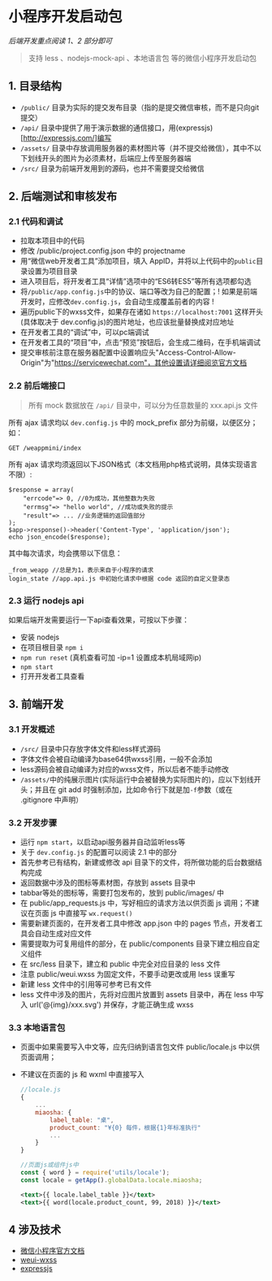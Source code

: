# 小程序开发启动包

*后端开发重点阅读 1、2 部分即可*

> 支持 less 、nodejs-mock-api 、本地语言包 等的微信小程序开发启动包

## 1. 目录结构

- `/public/` 目录为实际的提交发布目录（指的是提交微信审核，而不是只向git提交）
- `/api/` 目录中提供了用于演示数据的通信接口，用(expressjs)[http://expressjs.com/]编写
- `/assets/` 目录中存放调用服务器的素材图片等（并不提交给微信），其中不以下划线开头的图片为必须素材，后端应上传至服务器端
- `/src/` 目录为前端开发用到的源码，也并不需要提交给微信

## 2. 后端测试和审核发布

### 2.1 代码和调试

- 拉取本项目中的代码
- 修改 /public/project.config.json 中的 projectname
- 用“微信web开发者工具”添加项目，填入 AppID，并将以上代码中的`public`目录设置为项目目录
- 进入项目后，将开发者工具“详情”选项中的“ES6转ES5”等所有选项都勾选
- 将`/public/app.config.js`中的协议、端口等改为自己的配置；! 如果是前端开发时，应修改`dev.config.js`，会自动生成覆盖前者的内容 !
- 遍历public下的wxss文件，如果存在诸如 `https://localhost:7001` 这样开头(具体取决于 dev.config.js)的图片地址，也应该批量替换成对应地址
- 在开发者工具的“调试”中，可以pc端调试
- 在开发者工具的“项目”中，点击“预览”按钮后，会生成二维码，在手机端调试
- 提交审核前注意在服务器配置中设置响应头"Access-Control-Allow-Origin"为"https://servicewechat.com"，其他设置请详细阅览官方文档

### 2.2 前后端接口

> 所有 mock 数据放在 `/api/` 目录中，可以分为任意数量的 xxx.api.js 文件

所有 ajax 请求均以 `dev.config.js` 中的 mock_prefix 部分为前缀，以便区分；如：

```
GET /weappmini/index
```

所有 ajax 请求均须返回以下JSON格式（本文档用php格式说明，具体实现语言不限）:

    $response = array(
        "errcode"=> 0, //0为成功，其他整数为失败
        "errmsg"=> "hello world", //成功或失败的提示
        "result"=> ... //业务逻辑的返回值部分
    );
    $app->response()->header('Content-Type', 'application/json');
    echo json_encode($response);

其中每次请求，均会携带以下信息：

```
_from_weapp //总是为1，表示来自于小程序的请求
login_state //app.api.js 中初始化请求中根据 code 返回的自定义登录态
```

### 2.3 运行 nodejs api

如果后端开发需要运行一下api查看效果，可按以下步骤：

- 安装 nodejs
- 在项目根目录 `npm i`
- `npm run reset` (真机查看可加 -ip=1 设置成本机局域网ip)
- `npm start`
- 打开开发者工具查看
## 3. 前端开发

### 3.1 开发概述

- `/src/` 目录中只存放字体文件和less样式源码
- 字体文件会被自动编译为base64供wxss引用，一般不会添加
- less源码会被自动编译为对应的wxss文件，所以后者不能手动修改
- `/assets/`中的纯展示图片(实际运行中会被替换为实际图片的)，应以下划线开头；并且在 git add 时强制添加，比如命令行下就是加`-f`参数（或在 .gitignore 中声明）

### 3.2 开发步骤

- 运行 `npm start`，以启动api服务器并自动监听less等
- 关于 `dev.config.js` 的配置可以阅读 2.1 中的部分
- 首先参考已有结构，新建或修改 api 目录下的文件，将所做功能的后台数据结构完成
- 返回数据中涉及的图标等素材图，存放到 assets 目录中
- tabbar等处的图标等，需要打包发布的，放到 public/images/ 中
- 在 public/app_requests.js 中，写好相应的请求方法以供页面 js 调用；不建议在页面 js 中直接写 `wx.request()`
- 需要新建页面的，在开发者工具中修改 app.json 中的 pages 节点，开发者工具会自动生成对应文件
- 需要提取为可复用组件的部分，在 public/components 目录下建立相应自定义组件
- 在 src/less 目录下，建立和 public 中完全对应目录的 less 文件
- 注意 public/weui.wxss 为固定文件，不要手动更改或用 less 误重写
- 新建 less 文件中的引用等可参考已有文件
- less 文件中涉及的图片，先将对应图片放置到 assets 目录中，再在 less 中写入 url('@{img}/xxx.svg') 并保存，才能正确生成 wxss

### 3.3 本地语言包

- 页面中如果需要写入中文等，应先归纳到语言包文件 public/locale.js 中以供页面调用； 
- 不建议在页面的 js 和 wxml 中直接写入

    ```javascript
    //locale.js
    {
        ...
        miaosha: {
            label_table: "桌",
            product_count: "¥{0} 每件，根据{1}年标准执行"
            ...
        }
    }
    ```

    ```javascript
    //页面js或组件js中
    const { word } = require('utils/locale');
    const locale = getApp().globalData.locale.miaosha;
    ```

    ```xml
    <text>{{ locale.label_table }}</text>
    <text>{{ word(locale.product_count, 99, 2018) }}</text>
    ``` 

## 4 涉及技术

- [微信小程序官方文档](https://mp.weixin.qq.com/debug/wxadoc/dev/)
- [weui-wxss](https://github.com/weui/weui-wxss/blob/master/README.md)
- [expressjs](http://expressjs.com/en/4x/api.html)